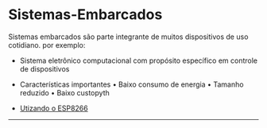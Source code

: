# Sistemas-Embarcados

Sistemas embarcados são parte integrante de muitos dispositivos de uso cotidiano. por exemplo:
* Sistema eletrônico computacional com propósito específico em controle de dispositivos
* Características importantes
    • Baixo consumo de energia
    • Tamanho reduzido
    • Baixo custopyth

* [Utizando o ESP8266](Documentos/ESP8266.pdf "Dados técnicos básicos para uso do ESP8266")

------
